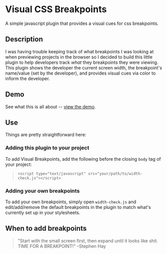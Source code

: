 # Visual CSS Breakpoints
A simple javascript plugin that provides a visual cues for css breakpoints.
## Description
I was having trouble keeping track of what breakpoints I was looking at when previewing projects in the browser so I decided to build this little plugin to help developers track _what_ they breakpoints they were viewing. This plugin shows the developer the current screen width, the breakpoint's name/value (set by the developer), and provides visual cues via color to inform the developer.
## Demo
See what this is all about -- [view the demo](http://drewmcc.github.io/visual-breakpoints/).
## Use
Things are pretty straightforward here:
### Adding this plugin to your project
To add Visual Breakpoints, add the following before the closing `body` tag of your project:
>`<script type="text/javascript" src="your/path/to/width-check.js"></script>`
### Adding your own breakpoints
To add your own breakpoints, simply open `width-check.js` and edit/add/remove the default breakpoints in the plugin to match what's currently set up in your stylesheets.
## When to add breakpoints
>"Start with the small screen first, then expand until it looks like shit. TIME FOR A BREAKPOINT!"
>–Stephen Hay
